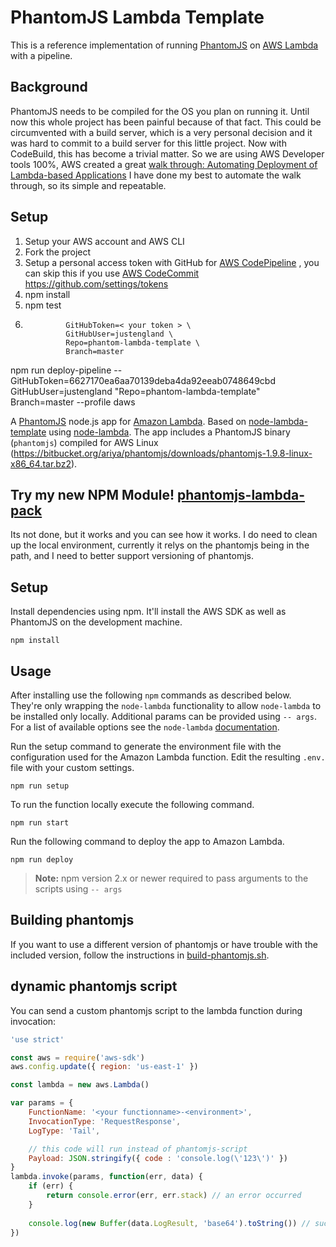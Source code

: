# PhantomJS Lambda Template

This is a reference implementation of running [PhantomJS](http://phantomjs.org/) on [AWS Lambda](http://aws.amazon.com/lambda/) with a pipeline.

## Background
PhantomJS needs to be compiled for the OS you plan on running it. Until now this whole project has been painful because of that fact.
This could be circumvented with a build server, which is a very personal decision and it was hard to commit to a build server for this little project.
Now with CodeBuild, this has become a trivial matter. So we are using AWS Developer tools 100%, AWS created a great
[walk through: Automating Deployment of Lambda-based Applications](http://docs.aws.amazon.com/lambda/latest/dg/automating-deployment.html)
I have done my best to automate the walk through, so its simple and repeatable.

## Setup
1. Setup your AWS account and AWS CLI
1. Fork the project
1. Setup a personal access token with GitHub for [AWS CodePipeline](https://aws.amazon.com/codepipeline/) , you can skip this if you use [AWS CodeCommit](https://aws.amazon.com/codecommit/)
https://github.com/settings/tokens
1. npm install
1. npm test
1. ```npm run deploy-pipeline -- \
            GitHubToken=< your token > \
            GitHubUser=justengland \
            Repo=phantom-lambda-template \
            Branch=master
    ```

npm run deploy-pipeline -- GitHubToken=6627170ea6aa70139deba4da92eeab0748649cbd GitHubUser=justengland "Repo=phantom-lambda-template" Branch=master --profile daws















A [PhantomJS](http://phantomjs.org/) node.js app for [Amazon Lambda](http://aws.amazon.com/lambda/). Based on [node-lambda-template](https://github.com/rebelmail/node-lambda-template) using [node-lambda](https://github.com/rebelmail/node-lambda). The app includes a PhantomJS binary (`phantomjs`) compiled for AWS Linux (https://bitbucket.org/ariya/phantomjs/downloads/phantomjs-1.9.8-linux-x86_64.tar.bz2).

## Try my new NPM Module!  [phantomjs-lambda-pack](https://github.com/justengland/phantomjs-lambda-pack)
Its not done, but it works and you can see how it works. I do need to clean up the local environment, currently it relys on the phantomjs being in the path, and I need to better support versioning of phantomjs.

## Setup

Install dependencies using npm. It'll install the AWS SDK as well as PhantomJS on the development machine.

```shell
npm install
```

## Usage

After installing use the following `npm` commands as described below. They're only wrapping the `node-lambda` functionality to allow `node-lambda` to be installed only locally. Additional params can be provided using `-- args`. For a list of available options see the `node-lambda` [documentation](https://github.com/RebelMail/node-lambda).

Run the setup command to generate the environment file with the configuration used for the Amazon Lambda function. Edit the resulting `.env.` file with your custom settings.
```shell
npm run setup
```

To run the function locally execute the following command.
```shell
npm run start
```

Run the following command to deploy the app to Amazon Lambda. 
```shell
npm run deploy
```

> **Note:** npm version 2.x or newer required to pass arguments to the scripts using `-- args`

## Building phantomjs

If you want to use a different version of phantomjs or have trouble with the included version, follow the instructions in [build-phantomjs.sh](build-phantomjs.sh).

## dynamic phantomjs script

You can send a custom phantomjs script to the lambda function during invocation:

```javascript
'use strict'

const aws = require('aws-sdk')
aws.config.update({ region: 'us-east-1' })

const lambda = new aws.Lambda()

var params = {
    FunctionName: '<your functionname>-<environment>',
    InvocationType: 'RequestResponse',
    LogType: 'Tail',

    // this code will run instead of phantomjs-script
    Payload: JSON.stringify({ code : 'console.log(\'123\')' })
}
lambda.invoke(params, function(err, data) {
    if (err) {
        return console.error(err, err.stack) // an error occurred
    }
    
    console.log(new Buffer(data.LogResult, 'base64').toString()) // successful response
})

```
